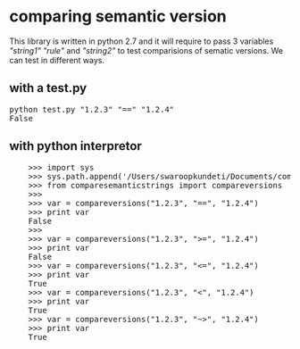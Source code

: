 # comparing semantic version

This library is written in python 2.7 and it will require to pass 3 variables *"string1"* *"rule"* and *"string2"* to test comparisions of sematic versions. We can test in different ways.

## with a test.py

<pre>python test.py "1.2.3" "==" "1.2.4"
False</pre>

## with python interpretor
<pre>
	>>> import sys
	>>> sys.path.append('/Users/swaroopkundeti/Documents/comparesemanticstrings') # Please alter the path accordingly
	>>> from comparesemanticstrings import compareversions
	>>>
	>>> var = compareversions("1.2.3", "==", "1.2.4")
	>>> print var
	False
	>>>
	>>> var = compareversions("1.2.3", ">=", "1.2.4")
	>>> print var
	False
	>>> var = compareversions("1.2.3", "<=", "1.2.4")
	>>> print var
	True
	>>> var = compareversions("1.2.3", "<", "1.2.4")
	>>> print var
	True
	>>> var = compareversions("1.2.3", "~>", "1.2.4")
	>>> print var
	True
</pre>

